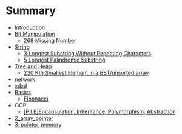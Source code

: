 # Summary

* [Introduction](README.md)
* [Bit Manipulation](bit-manipulation.md)
  * [268 Missing Number](bit-manipulation/as.md)
* [String](chapter1.md)
  * [3 Longest Substring Without Repeating Characters   ](chapter1/sdff.md)
  * [5 Longest Palindromic Substring](chapter1/5-longest-palindromic-substring.md)
* [Tree and Heap](tree-and-heap.md)
  * [230 Kth Smallest Element in a BST/unsorted array](tree-and-heap/230-kth-smallest-element-in-a-bstunsorted-array.md)
* [network](network.md)
* [xdxd](xdxd.md)
* [Basics](basics.md)
  * [Fibonacci](basics/fibonacci.md)
* OOP
  * [\[P.I.E\]Encapsulation, Inheritance, Polymorphism, Abstraction](pieencapsulation-inheritance-polymorphism-abstraction.md)
* [2\_array\_pointer](2array-pointer.md)
* [3\_pointer\_memory](3pointer-memory.md)

